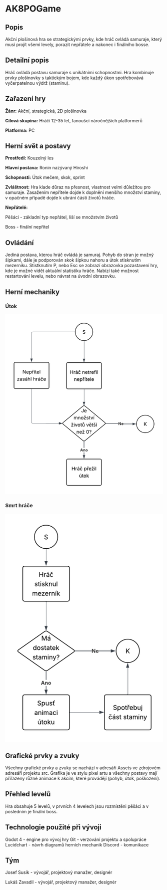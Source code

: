 # AK8POGame

## Popis
Akční plošinová hra se strategickými prvky, kde hráč ovládá samuraje, který musí projít všemi levely, porazit nepřátele a nakonec i finálního bosse.

## Detailní popis
Hráč ovládá postavu samuraje s unikátními schopnostmi. Hra kombinuje prvky plošinovky s taktickým bojem, kde každý úkon spotřebovává vyčerpatelnou výdrž (staminu).

## Zařazení hry
**Žánr:** Akční, strategická, 2D plošinovka

**Cílová skupina:** Hráči 12-35 let, fanoušci náročnějších platformerů

**Platforma:** PC

## Herní svět a postavy
**Prostředí:** Kouzelný les

**Hlavní postava:** Ronin nazývaný Hiroshi

**Schopnosti:** Útok mečem, skok, sprint

**Zvláštnost:** Hra klade důraz na přesnost, vlastnost velmi důležitou pro 
samuraje. Zasažením nepřítele dojde k doplnění menšího množství staminy, v opačném případě dojde k ubrání části životů hráče.

**Nepřátelé:** 

Pěšáci - základní typ nepřátel, liší se množstvím životů

Boss - finální nepřítel

## Ovládání
Jediná postava, kterou hráč ovládá je samuraj. Pohyb do stran je možný šipkami, dále je podporován skok šipkou nahoru a útok stisknutím mezerníku. Stistknutím P, nebo Esc se zobrazí obrazovka pozastavení hry, kde je možné vidět aktuální statistiku hráče. Nabízí také možnost restartování levelu, nebo návrat na úvodní obrazovku.

## Herní mechaniky

### Útok
![Utok](mechanics\attack.png)

### Smrt hráče
![Smrt](mechanics\death.png)

## Grafické prvky a zvuky
Všechny grafické prvky a zvuky se nachází v adresáři Assets ve zdrojovém adresáři projektu src. Grafika je ve stylu pixel artu a všechny postavy mají přiřazeny různé animace k akcím, které provádějí (pohyb, útok, poškození).

<!-- TODO ADD SOUNDS -->

## Přehled levelů
Hra obsahuje 5 levelů, v prvních 4 levelech jsou rozmístěni pěšáci a v posledním je finální boss.

<!-- TODO ADD LEVEL DESIGN LAYOUTS -->

## Technologie použité při vývoji
Godot 4 - engine pro vývoj hry
Git - verzování projektu a spolupráce
Lucidchart - návrh diagramů herních mechanik
Discord - komunikace

## Tým
Josef Susík - vývojář, projektový manažer, designér

Lukáš Zavadil - vývojář, projektový manažer, designér
